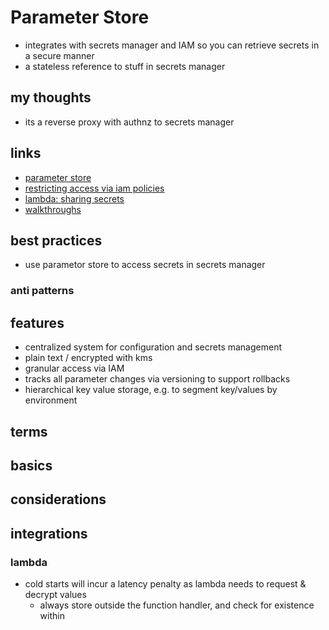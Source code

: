 # Parameter Store

- integrates with secrets manager and IAM so you can retrieve secrets in a secure manner
- a stateless reference to stuff in secrets manager

## my thoughts

- its a reverse proxy with authnz to secrets manager

## links

- [parameter store](https://docs.aws.amazon.com/systems-manager/latest/userguide/systems-manager-parameter-store.html)
- [restricting access via iam policies](https://docs.aws.amazon.com/systems-manager/latest/userguide/sysman-paramstore-access.html)
- [lambda: sharing secrets](https://aws.amazon.com/blogs/compute/sharing-secrets-with-aws-lambda-using-aws-systems-manager-parameter-store/)
- [walkthroughs](https://docs.aws.amazon.com/systems-manager/latest/userguide/sysman-paramstore-walk.html)

## best practices

- use parametor store to access secrets in secrets manager

### anti patterns

## features

- centralized system for configuration and secrets management
- plain text / encrypted with kms
- granular access via IAM
- tracks all parameter changes via versioning to support rollbacks
- hierarchical key value storage, e.g. to segment key/values by environment

## terms

## basics

## considerations

## integrations

### lambda

- cold starts will incur a latency penalty as lambda needs to request & decrypt values
  - always store outside the function handler, and check for existence within
